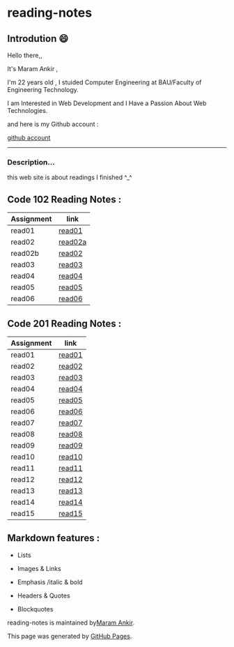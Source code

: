 # reading-notes
## Introdution 😄
Hello there,, 

It's Maram Ankir , 

I'm 22 years old , I stuided Computer Engineering at BAU/Faculty of Engineering Technology.

I am Interested in Web Development and I Have a Passion About Web Technologies.

 

and here is my Github account :

[github account](https://github.com/maram-ankir)

________________________________________________________

### Description... 

this web site is about readings I finished ^_^


## Code 102 Reading Notes :

| Assignment    | link                       |
| -----------   | -----------                |
|read01         | [read01](read01.md)        |
|read02         | [read02a](read02.md)       |
|read02b        | [read02 ](read02b.md)      |
|read03         | [read03](read03.md)        |
|read04         | [read04](read04.md)        |
|read05         | [read05](read05.md)        |
|read06         | [read06](read06.md)        |






## Code 201 Reading Notes :

| Assignment    | link                 |
| -----------   | -----------          |
|read01         | [read01](class-01.md)|
|read02         | [read02](class-02.md)|
|read03         | [read03 ]()          |
|read04         | [read04]()           |
|read05         | [read05]()           |
|read06         | [read06]()           |
|read07         | [read07]()           |
|read08         | [read08]()           |
|read09         | [read09 ]()          |
|read10         | [read10]()           |
|read11         | [read11]()           |
|read12         | [read12]()           |
|read13         | [read13]()           |
|read14         | [read14]()           |
|read15         | [read15]()           |





## Markdown features :

 * Lists

 * Images & Links

 * Emphasis /italic & bold

 * Headers & Quotes

 * Blockquotes






reading-notes is maintained by[Maram Ankir](https://github.com/maram-ankir).

This page was generated by [GitHub Pages](https://pages.github.com/).
